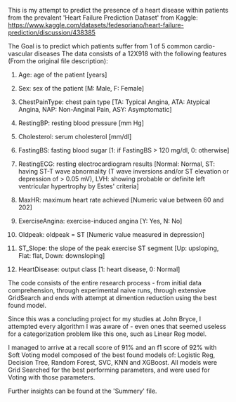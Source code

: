 This is my attempt to predict the presence of a heart disease within patients from the prevalent 'Heart Failure Prediction Dataset' from Kaggle: https://www.kaggle.com/datasets/fedesoriano/heart-failure-prediction/discussion/438385

The Goal is to predict which patients suffer from 1 of 5 common cardio-vascular diseases
The data consists of a 12X918 with the following features (From the original file description):

1) Age: age of the patient [years]

2) Sex: sex of the patient [M: Male, F: Female]

3) ChestPainType: chest pain type [TA: Typical Angina, ATA: Atypical Angina, NAP: Non-Anginal Pain, ASY: Asymptomatic]

4) RestingBP: resting blood pressure [mm Hg]

5) Cholesterol: serum cholesterol [mm/dl]

6) FastingBS: fasting blood sugar [1: if FastingBS > 120 mg/dl, 0: otherwise]

7) RestingECG: resting electrocardiogram results [Normal: Normal, ST: having ST-T wave abnormality (T wave inversions and/or ST elevation or depression of > 0.05 mV), LVH: showing probable or definite left ventricular hypertrophy by Estes' criteria]

8) MaxHR: maximum heart rate achieved [Numeric value between 60 and 202]

9) ExerciseAngina: exercise-induced angina [Y: Yes, N: No]

10) Oldpeak: oldpeak = ST [Numeric value measured in depression]

11) ST_Slope: the slope of the peak exercise ST segment [Up: upsloping, Flat: flat, Down: downsloping]

12) HeartDisease: output class [1: heart disease, 0: Normal]


The code consists of the entire research process - from initial data comprehension, through experimental naive runs, through extensive GridSearch and ends with attempt at dimention reduction
using the best found model.

Since this was a concluding project for my studies at John Bryce, I attempted every algorithm I was aware of - even ones that seemed useless for a categorization problem like this one,
such as Linear Reg model.

I managed to arrive at a recall score of 91% and an f1 score of 92% with Soft Voting model composed of the best found models of: Logistic Reg, Decision Tree, Random Forest, SVC, KNN and XGBoost.
All models were Grid Searched for the best performing parameters, and were used for Voting with those parameters.

Further insights can be found at the 'Summery' file.
